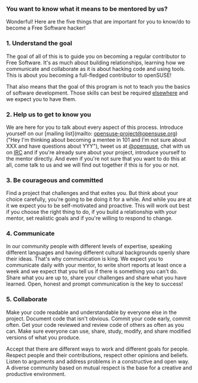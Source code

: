 ### You want to know what it means to be mentored by us?
Wonderful! Here are the five things that are important for you to
know/do to become a Free Software hacker!

### 1. Understand the goal

  The goal of all of this is to guide you on becoming a regular contributor
  to Free Software. It's as much about building relationships, learning
  how we communicate and collaborate as it is about hacking code
  and using tools. This is about you becoming a full-fledged contributor
  to openSUSE!

  That also means that the goal of this program is not to teach you the
  basics of software development. Those skills can best be required
  [elsewhere](https://en.wikipedia.org/wiki/Category:Open_educational_resources)
  and we expect you to have them.

### 2. Help us to get to know you

  We are here for you to talk about every
  aspect of this process. Introduce yourself on our
  [mailing list](mailto: opensuse-project@opensuse.org)
  ("Hey I'm thinking about becoming a mentee in 101 and I'm not
  sure about XXX and have questions about YYY"), tweet us at
  [@opensuse](https://twitter.com/@opensuse),
  chat with us on [IRC](irc://irc.opensuse.org/openSUSE-project) and if you're
  already sure about your project, introduce yourself to the mentor directly.
  And even if you're not sure that you want to do this at all, come talk
  to us and we will find out together if this is for you or not.

### 3. Be courageous and committed

  Find a project that challenges and that exites you. But think about your
  choice carefully, you're going to be doing it for a while. And while
  you are at it we expect you to be self-motivated and proactive. This
  will work out best if you choose the right thing to do, if you build a
  relationship with your mentor, set realistic goals and if you're willing
  to respond to change.

### 4. Communicate

  In our community people with different levels of expertise,
  speaking different languages and having different cultural backgrounds
  openly share their ideas. That's why communication is king. We expect
  you to communicate daily with your mentor, to write short reports at least
  once a week and we expect that you tell us if there is something you
  can't do. Share what you are up to, share your challenges and share
  what you have learned. Open, honest and prompt communication is the key
  to success!

### 5. Collaborate

  Make your code readable and understandable by everyone else in the project.
  Document code that isn't obvious. Commit your code early, commit often.
  Get your code reviewed and review code of others as often as you can.
  Make sure everyone can use, share, study, modify, and share
  modified versions of what you produce.

  Accept that there are different ways to work and different goals for
  people. Respect people and their contributions, respect other opinions
  and beliefs. Listen to arguments and address problems in a constructive
  and open way. A diverse community based on mutual respect is the base
  for a creative and productive environment.

